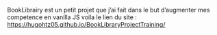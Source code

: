 BookLibrairy est un petit projet que j’ai fait dans le but d’augmenter mes competence en vanilla JS 
voila le lien du site : https://hugohtz05.github.io/BookLibraryProjectTraining/
